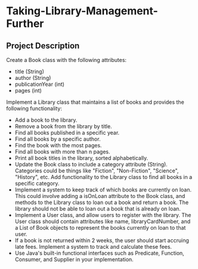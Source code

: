 # Taking-Library-Management-Further

## Project Description
Create a Book class with the following attributes:

- title (String)
- author (String)
- publicationYear (int)
- pages (int)

Implement a Library class that maintains a list of books and provides the following functionality:

- Add a book to the library.
- Remove a book from the library by title.
- Find all books published in a specific year.
- Find all books by a specific author.
- Find the book with the most pages.
- Find all books with more than n pages.
- Print all book titles in the library, sorted alphabetically.
- Update the Book class to include a category attribute (String). Categories could be things like "Fiction", "Non-Fiction", "Science", "History", etc. Add functionality to the Library class to find all books in a specific category.
- Implement a system to keep track of which books are currently on loan. This could involve adding a isOnLoan attribute to the Book class, and methods to the Library class to loan out a book and return a book. The library should not be able to loan out a book that is already on loan.
- Implement a User class, and allow users to register with the library. The User class should contain attributes like name, libraryCardNumber, and a List of Book objects to represent the books currently on loan to that user.
- If a book is not returned within 2 weeks, the user should start accruing late fees. Implement a system to track and calculate these fees.
- Use Java's built-in functional interfaces such as Predicate, Function, Consumer, and Supplier in your implementation.
